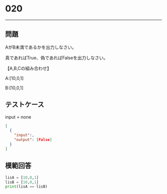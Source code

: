 
# 020

---

## 問題

AがB未満であるかを出力しなさい。

真であればTrue、偽であればFalseを出力しなさい。

【A,B,Cの組み合わせ】

A:[10,0,1]

B:[10,0,1]

## テストケース

input = none

```json
[
  {
    "input":,
    "output": [False]
  }
]
```

## 模範回答

```python
lisA = [10,0,1]
lisB = [10,0,1]
print(lisA == lisB)
```
